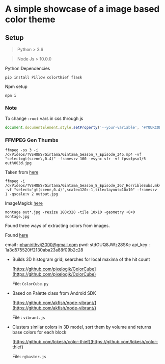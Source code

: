 # A simple showcase of a image based color theme

## Setup

> Python > 3.6

> Node Js > 10.0.0

Python Dependencies

```shell
pip install Pillow colorthief flask
```

Npm setup
```shell
npm i
```

### Note

To change `:root` vars in css through js 

```javascript
document.documentElement.style.setProperty('--your-variable', '#YOURCOLOR');
```

### FFMPEG Gen Thumbs
```shell
ffmpeg -ss 3 -i /d/Videos/TVSHOWS/Gintama/Gintama_Season_7_Episode_345.mp4 -vf "select=gt(scene\,0.4)" -frames:v 100 -vsync vfr -vf fps=fps=1/6 out%003d.jpg
```

Taken from [here](https://askubuntu.com/questions/377579/ffmpeg-output-screenshot-gallery)

```shell
ffmpeg -i /d/Videos/TVSHOWS/Gintama/Gintama_Season_8_Episode_367_HorribleSubs.mkv -vf "select='gt(scene,0.4)',scale=120:-1,tile=layout=10x10" -frames:v 1 -qscale:v 2 output.jpg
```

ImageMagick [here](http://www.imagemagick.org/Usage/montage/)

```shell
montage out*.jpg -resize 180x320 -tile 10x10 -geometry +0+0 montage.jpg
```

Found three ways of extracting colors from images.

Found [here](http://palette.site/)

email : phanirithvij2000@gmail.com
pwd:    stdGUQ8JWz28SKc
api_key : 1a3d575520ff2130aba23a88f09b2c28

+ Builds 3D histogram grid, searches for local maxima of the hit count
    
    [https://github.com/pixelogik/ColorCube](https://github.com/pixelogik/ColorCube)

    File: `ColorCube.py`
+ Based on Palette class from Android SDK

    [https://github.com/akfish/node-vibrant/](https://github.com/akfish/node-vibrant/)
    
    File : `vibrant.js`
+ Clusters similar colors in 3D model, sort them by volume and returns base colors for each block

    [https://github.com/lokesh/color-thief](https://github.com/lokesh/color-thief)

    File: `rgbaster.js`

